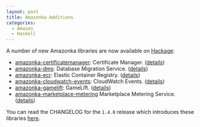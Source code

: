 ```yaml
---
layout: post
title: Amazonka Additions
categories:
  - Amazon
  - Haskell
---
```


A number of new Amazonka libraries are now available on [Hackage](http://hackage.haskell.org/packages/#cat:AWS):

- [amazonka-certificatemanager](http://hackage.haskell.org/package/amazonka-certificatemanager): Certificate Manager. ([details](https://aws.amazon.com/documentation/acm/))
- [amazonka-dms](http://hackage.haskell.org/package/amazonka-dms): Database Migration Service. ([details](https://aws.amazon.com/documentation/dms/))
- [amazonka-ecr](http://hackage.haskell.org/package/amazonka-ecr): Elastic Container Registry. ([details](http://aws.amazon.com/documentation/ecr/))
- [amazonka-cloudwatch-events](http://hackage.haskell.org/package/amazonka-cloudwatch-events): CloudWatch Events. ([details](https://aws.amazon.com/cloudwatch/))
- [amazonka-gamelift](http://hackage.haskell.org/package/amazonka-gamelift): GameLift. ([details](https://aws.amazon.com/documentation/gamelift/))
- [amazonka-marketplace-metering](http://hackage.haskell.org/package/amazonka-marketplace-metering) Marketplace Metering Service. ([details](https://aws.amazon.com/documentation/marketplace/))

You can read the CHANGELOG for the `1.4.0` release which introduces these
libraries [here](https://github.com/brendanhay/amazonka/blob/b40adae8319f18bacd2f7167c7d0f9fa3f276a14/amazonka/CHANGELOG.md).
